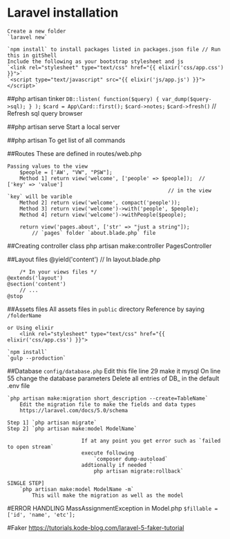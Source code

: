 # Laravel installation
    Create a new folder
    `laravel new`

    `npm install` to install packages listed in packages.json file // Run this in gitShell
    Include the following as your bootstrap stylesheet and js 
    `<link rel="stylesheet" type="text/css" href="{{ elixir('css/app.css') }}">`
    `<script type="text/javascript" src="{{ elixir('js/app.js') }}"></script>`


##php artisan tinker
    `DB::listen( function($query) { var_dump($query->sql); } );`
    `$card = App\Card::first();`
    `$card->notes;`
    `$card->fresh()`        // Refresh sql query browser

##php artisan serve
    Start a local server


##php artisan
    To get list of all commands

##Routes
    These are defined in 
        routes/web.php

    Passing values to the view
        $people = ['AW', "VW", "PSW"];
        Method 1] return view('welcome', ['people' => $people]);  // ['key' => 'value']
                                                        // in the view `key` will be varible
        Method 2] return view('welcome', compact('people'));
        Method 3] return view('welcome')->with('people', $people);
        Method 4] return view('welcome')->withPeople($people);

        return view('pages.about', ['str' => "just a string"]);
            // `pages` folder `about.blade.php` file

##Creating controller class
    php artisan make:controller PagesController


##Layout files
    @yield('content')  // In layout.blade.php
    
        /* In your views files */
    @extends('layout')
    @section('content')
        // ...
    @stop

##Assets files
    All assets files in `public` directory
    Reference by saying `/folderName`

    or Using elixir
        <link rel="stylesheet" type="text/css" href="{{ elixir('css/app.css') }}">

    `npm install`
    `gulp --production`


##Database
    `config/database.php`
        Edit this file line 29 make it mysql
        On line 55 change the database parameters
        Delete all entries of DB_ in the default .env file

    `php artisan make:migration short_description --create=TableName`
        Edit the migration file to make the fields and data types
        https://laravel.com/docs/5.0/schema

    Step 1] `php artisan migrate`
    Step 2] `php artisan make:model ModelName`

                            If at any point you get error such as `failed to open stream` 
                            execute following 
                                `composer dump-autoload` 
                            addtionally if needed `
                                php artisan migrate:rollback`

    SINGLE STEP] 
        `php artisan make:model ModelName -m`
            This will make the migration as well as the model



#ERROR HANDLING
MassAssignmentException in Model.php 
    `$fillable = ['id', 'name', 'etc'];`


#Faker
https://tutorials.kode-blog.com/laravel-5-faker-tutorial